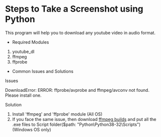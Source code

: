 # Steps to Take a Screenshot using Python

This program will help you to download any youtube video in audio format.

* Required Modules

1.  youtube_dl
2. ffmpeg
3. ffprobe

* Common Issues and Solutions

Issues

DownloadError: ERROR: ffprobe/avprobe and ffmpeg/avconv not found. Please install one.

Solution

1. Install 'ffmpeg' and 'ffprobe' module (All OS)
2. If you face the same issue, then download [ffmpeg builds](!https://ffmpeg.zeranoe.com/builds/) and put all the .exe files to Script folder($path: "Python\Python38-32\Scripts") (Windows OS only)
